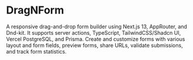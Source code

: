 # DragNForm
A responsive drag-and-drop form builder using Next.js 13, AppRouter, and Dnd-kit. It supports server actions, TypeScript, TailwindCSS/Shadcn UI, Vercel PostgreSQL, and Prisma. Create and customize forms with various layout and form fields, preview forms, share URLs, validate submissions, and track form statistics.
